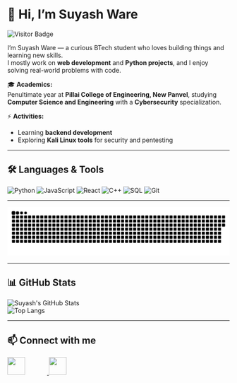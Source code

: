 # 👋 Hi, I’m Suyash Ware

![Visitor Badge](https://komarev.com/ghpvc/?username=SuyashWare&style=flat-square&color=blue)

I’m Suyash Ware — a curious BTech student who loves building things and learning new skills.  
I mostly work on **web development** and **Python projects**, and I enjoy solving real-world problems with code.

🎓 **Academics:**  
Penultimate year at **Pillai College of Engineering, New Panvel**, studying **Computer Science and Engineering** with a **Cybersecurity** specialization.

⚡ **Activities:**  
- Learning **backend development**
- Exploring **Kali Linux tools** for security and pentesting

---

## 🛠️ Languages & Tools

<p align="left">
  <img src="https://img.shields.io/badge/Python-3776AB?style=for-the-badge&logo=python&logoColor=white" alt="Python" />
  <img src="https://img.shields.io/badge/JavaScript-F7DF1E?style=for-the-badge&logo=javascript&logoColor=black" alt="JavaScript" />
  <img src="https://img.shields.io/badge/React-20232A?style=for-the-badge&logo=react&logoColor=61DAFB" alt="React" />
  <img src="https://img.shields.io/badge/C++-00599C?style=for-the-badge&logo=c%2B%2B&logoColor=white" alt="C++" />
  <img src="https://img.shields.io/badge/SQL-4479A1?style=for-the-badge&logo=mysql&logoColor=white" alt="SQL" />
  <img src="https://img.shields.io/badge/Git-F05032?style=for-the-badge&logo=git&logoColor=white" alt="Git" />
</p>

---


![Snake animation](https://raw.githubusercontent.com/OfficialCodeVoyage/OfficialCodeVoyage/refs/heads/output/github-snake-dark.svg)

---

## 📊 GitHub Stats

![Suyash's GitHub Stats](https://github-readme-stats.vercel.app/api?username=SuyashWare&show_icons=true&theme=radical&cache_seconds=60)  
![Top Langs](https://github-readme-stats.vercel.app/api/top-langs/?username=SuyashWare&layout=compact&theme=radical&cache_seconds=60)


---

## 📫 Connect with me

<p align="left">
  <a href="https://www.linkedin.com/in/suyashware" target="_blank">
    <img src="https://cdn.jsdelivr.net/gh/devicons/devicon/icons/linkedin/linkedin-original.svg" alt="" width="40" height="40" style="display:inline-block; margin-right: 50px;" />
  </a>
  <a href="mailto:wsuyash23comp@student.mes.ac.in">
    <img src="https://cdn-icons-png.flaticon.com/512/732/732200.png" alt="" width="40" height="40" style="display:inline-block;" />
  </a>
</p>

